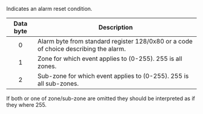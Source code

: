 Indicates an alarm reset condition.

 | Data byte | Description                                                        |
 | :-------: | ------------------------------------------------------------------ |
 |     0     | Alarm byte from standard register 128/0x80  or a code of choice describing the alarm. |
 |     1     | Zone for which event applies to (0-255). 255 is all zones.         |
 |     2     | Sub-zone for which event applies to (0-255). 255 is all sub-zones. |

If both or one of zone/sub-zone are omitted they should be interpreted as if they where 255.
